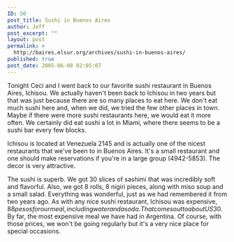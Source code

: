 ```yaml
---
ID: 50
post_title: Sushi in Buenos Aires
author: Jeff
post_excerpt: ""
layout: post
permalink: >
  http://baires.elsur.org/archives/sushi-in-buenos-aires/
published: true
post_date: 2005-06-08 02:05:07
---
```

Tonight Ceci and I went back to our favorite sushi restaurant in Buenos Aires, Ichisou. We actually haven't been back to Ichisou in two years but that was just because there are so many  places to eat here.  We don't eat much sushi here and, when we did, we tried the few other places in town. Maybe if there were more sushi restaurants here, we would eat it more often. We certainly did eat sushi a lot in Miami, where there seems to be a sushi bar every few blocks.

Ichisou is located at Venezuela 2145 and is actually one of the nicest restaurants that we've been to in Buenos Aires. It's a small restaurant and one should make reservations if you're in a large group (4942-5853). The decor is very attractive.

The sushi is superb. We got 30 slices of sashimi that was incredibly soft and flavorful. Also, we got 8 rolls, 8 nigiri pieces, along with miso soup and a small salad. Everything was wonderful, just as we had remembered it from two years ago. As with any nice sushi restaurant, Ichisou was expensive, $88 pesos for our meal, including water and a soda. That comes out to about US$30. By far, the most expensive meal we have had in Argentina. Of course, with those prices, we won't be going regularly but it's a very nice place for special occasions.